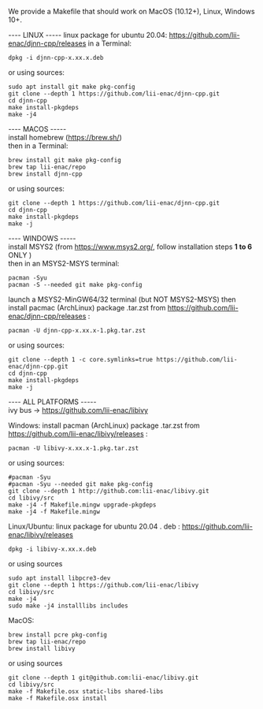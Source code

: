 We provide a Makefile that should work on MacOS (10.12+), Linux, Windows 10+.

---- LINUX -----
linux package for ubuntu 20.04: https://github.com/lii-enac/djnn-cpp/releases
in a Terminal:
```
dpkg -i djnn-cpp-x.xx.x.deb
````

or using sources:

```
sudo apt install git make pkg-config
git clone --depth 1 https://github.com/lii-enac/djnn-cpp.git  
cd djnn-cpp  
make install-pkgdeps  
make -j4  
```
---- MACOS -----  
install homebrew (https://brew.sh/)  
then in a Terminal:
```
brew install git make pkg-config
brew tap lii-enac/repo
brew install djnn-cpp
```
or using sources:
```
git clone --depth 1 https://github.com/lii-enac/djnn-cpp.git  
cd djnn-cpp  
make install-pkgdeps  
make -j  
```
---- WINDOWS -----  
install MSYS2 (from https://www.msys2.org/, follow installation steps **1 to 6** ONLY )  
then in an MSYS2-MSYS terminal:
```
pacman -Syu
pacman -S --needed git make pkg-config
```
launch a MSYS2-MinGW64/32 terminal (but NOT MSYS2-MSYS) then install pacmac (ArchLinux) package .tar.zst from https://github.com/lii-enac/djnn-cpp/releases :
```
pacman -U djnn-cpp-x.xx.x-1.pkg.tar.zst
```
or using sources:
```
git clone --depth 1 -c core.symlinks=true https://github.com/lii-enac/djnn-cpp.git  
cd djnn-cpp  
make install-pkgdeps  
make -j  
``` 

---- ALL PLATFORMS -----  
ivy bus -> https://github.com/lii-enac/libivy

Windows:
install pacman (ArchLinux) package .tar.zst from https://github.com/lii-enac/libivy/releases :
```
pacman -U libivy-x.xx.x-1.pkg.tar.zst
```
or using sources:
```
#pacman -Syu
#pacman -Syu --needed git make pkg-config
git clone --depth 1 http://github.com:lii-enac/libivy.git  
cd libivy/src
make -j4 -f Makefile.mingw upgrade-pkgdeps
make -j4 -f Makefile.mingw 
```

Linux/Ubuntu:
linux package for ubuntu 20.04 . deb : https://github.com/lii-enac/libivy/releases
```
dpkg -i libivy-x.xx.x.deb
```
or using sources
```
sudo apt install libpcre3-dev  
git clone --depth 1 https://github.com/lii-enac/libivy 
cd libivy/src  
make -j4 
sudo make -j4 installlibs includes  
```
MacOS:  
```
brew install pcre pkg-config
brew tap lii-enac/repo
brew install libivy
```
or using sources
```
git clone --depth 1 git@github.com:lii-enac/libivy.git  
cd libivy/src
make -f Makefile.osx static-libs shared-libs  
make -f Makefile.osx install
```
